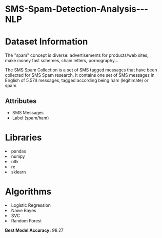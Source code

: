 # SMS-Spam-Detection-Analysis---NLP

# Dataset Information

The "spam" concept is diverse: advertisements for products/web sites, make money fast schemes, chain letters, pornography...

The SMS Spam Collection is a set of SMS tagged messages that have been collected for SMS Spam research. It contains one set of SMS messages in English of 5,574 messages, tagged according being ham (legitimate) or spam.

## Attributes

- SMS Messages
- Label (spam/ham)

# Libraries

<li>pandas
<li>numpy
<li>nltk
<li>re
<li>sklearn

# Algorithms

<li>Logistic Regression
<li>Naive Bayes
<li>SVC
<li>Random Forest
  
**Best Model Accuracy:** 98.27
